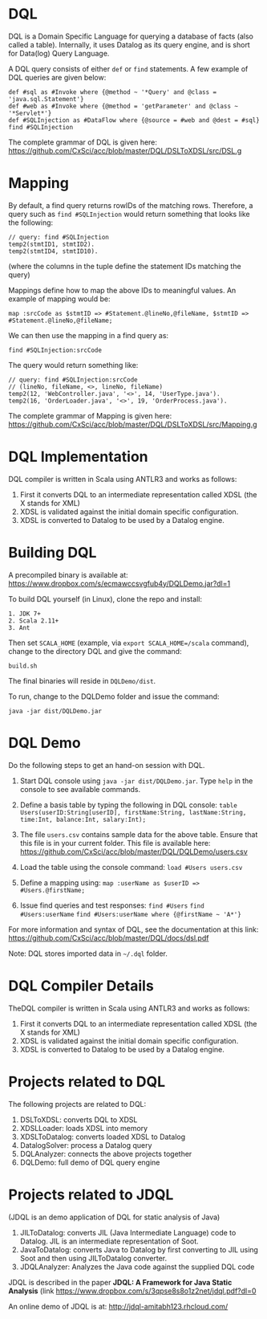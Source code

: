# DQL

DQL is a Domain Specific Language for querying a database of facts (also called a table). Internally, it uses Datalog as its query engine, and is short for Data(log) Query Language.
	
A DQL query consists of either `def` or `find` statements. A few example of DQL queries are given below:

    def #sql as #Invoke where {@method ~ '*Query' and @class = 'java.sql.Statement'}
    def #web as #Invoke where {@method = 'getParameter' and @class ~ '*Servlet*'}
    def #SQLInjection as #DataFlow where {@source = #web and @dest = #sql}
    find #SQLInjection

The complete grammar of DQL is given here: https://github.com/CxSci/acc/blob/master/DQL/DSLToXDSL/src/DSL.g

# Mapping 

 By default, a find query returns rowIDs of the matching rows. 
 Therefore, a query such as `find #SQLInjection` would return something that looks like the following:
 
	// query: find #SQLInjection
    temp2(stmtID1, stmtID2).
    temp2(stmtID4, stmtID10).
 
(where the columns in the tuple define the statement IDs matching the query)
 
Mappings define how to map the above IDs to meaningful values. An example of mapping would be:

	map :srcCode as $stmtID => #Statement.@lineNo,@fileName, $stmtID => #Statement.@lineNo,@fileName;
	
We can then use the mapping in a find query as: 

    find #SQLInjection:srcCode

The query would return something like:

    // query: find #SQLInjection:srcCode
    // (lineNo, fileName, <>, lineNo, fileName)
    temp2(12, 'WebController.java', '<>', 14, 'UserType.java').
    temp2(16, 'OrderLoader.java', '<>', 19, 'OrderProcess.java').
	
The complete grammar of Mapping is given here: https://github.com/CxSci/acc/blob/master/DQL/DSLToXDSL/src/Mapping.g
# DQL Implementation
DQL compiler is written in Scala using ANTLR3 and works as follows:

1. First it converts DQL to an intermediate representation called XDSL (the X stands for XML)
2. XDSL is validated against the initial domain specific configuration. 
3. XDSL is converted to Datalog to be used by a Datalog engine.

# Building DQL

A precompiled binary is available at: https://www.dropbox.com/s/ecmawccsvgfub4y/DQLDemo.jar?dl=1

To build DQL yourself (in Linux), clone the repo and install:

	1. JDK 7+
	2. Scala 2.11+
	3. Ant
	
Then set `SCALA_HOME` (example, via `export SCALA_HOME=/scala` command), change to the directory DQL and give the command:
	
	build.sh

The final binaries will reside in `DQLDemo/dist`.

To run, change to the DQLDemo folder and issue the command:

	java -jar dist/DQLDemo.jar

# DQL Demo

Do the following steps to get an hand-on session with DQL. 

1. Start DQL console using `java -jar dist/DQLDemo.jar`. Type `help` in the console to see available commands.

2. Define a basis table by typing the following in DQL console:
`table Users(userID:String[userID], firstName:String, lastName:String, time:Int, balance:Int, salary:Int);`

3. The file `users.csv` contains sample data for the above table. Ensure that this file is in your current folder. This file is available here: 
https://github.com/CxSci/acc/blob/master/DQL/DQLDemo/users.csv

4. Load the table using the console command:
`load #Users users.csv`

5. Define a mapping using:
`map :userName as $userID => #Users.@firstName;`

6. Issue find queries and test responses:
`find #Users`
`find #Users:userName`
`find #Users:userName where {@firstName ~ 'A*'}`

For more information and syntax of DQL, see the documentation at this link: https://github.com/CxSci/acc/blob/master/DQL/docs/dsl.pdf

Note: DQL stores imported data in `~/.dql` folder. 
        
# DQL Compiler Details

TheDQL compiler is written in Scala using ANTLR3 and works as follows:

1. First it converts DQL to an intermediate representation called XDSL (the X stands for XML)
2. XDSL is validated against the initial domain specific configuration. 
3. XDSL is converted to Datalog to be used by a Datalog engine.

# Projects related to DQL

The following projects are related to DQL:

1. DSLToXDSL:  converts DQL to XDSL 
2. XDSLLoader: loads XDSL into memory
3. XDSLToDatalog: converts loaded XDSL to Datalog
4. DatalogSolver: process a Datalog query
5. DQLAnalyzer: connects the above projects together
6. DQLDemo: full demo of DQL query engine

# Projects related to JDQL 

(JDQL is an demo application of DQL for static analysis of Java)

1. JILToDatalog: converts JIL (Java Intermediate Language) code to Datalog. JIL is an intermediate representation of Soot.
2. JavaToDatalog: converts Java to Datalog by first converting to JIL using Soot and then using JILToDatalog converter.
3. JDQLAnalyzer: Analyzes the Java code against the supplied DQL code

JDQL is described in the paper **JDQL: A Framework for Java Static Analysis** (link https://www.dropbox.com/s/3qpse8s8o1z2net/jdql.pdf?dl=0

An online demo of JDQL is at: http://jdql-amitabh123.rhcloud.com/
